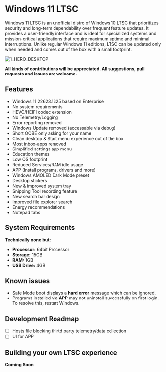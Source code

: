 # Windows 11 LTSC
Windows 11 LTSC is an unofficial distro of Windows 10 LTSC that prioritizes security and long-term dependability over frequent feature updates. It provides a user-friendly interface and is ideal for specialized systems and mission-critical applications that require maximum uptime and minimal interruptions. Unlike regular Windows 11 editions, LTSC can be updated only when needed and comes out of the box with a small footprint.

![1_HERO_DESKTOP](https://user-images.githubusercontent.com/96759883/219473489-3f60515a-2590-4c02-a175-75641b9b35e2.png)

**All kinds of contributions will be appreciated. All suggestions, pull 
requests and issues are welcome.**

## Features

- Windows 11 22623.1325 based on Enterprise
- No system requirements
- HEVC/HEIFI codec extension
- No Telemetry/Logging
- Error reporting removed
- Windows Update removed (accessable via debug)
- Short OOBE only asking for your name
- Clean desktop & Start menu experience out of the box
- Most inbox-apps removed
- Simplified settings app menu
- Education themes
- Low OS footprint
- Reduced Services/RAM idle usage
- APP (Install programs, drivers and more)
- Windows AMOLED Dark Mode preset
- Desktop stickers
- New & improved system tray
- Snipping Tool recording feature
- New search bar design
- Improved file explorer search
- Energy recommendations 
- Notepad tabs

## System Requirements
**Technically none but:**
- **Processor:** 64bit Processor
- **Storage:** 15GB
- **RAM:** 1GB
- **USB Drive:** 4GB

## Known issues

- Safe Mode boot displays a **hard error** message which can be ignored.
- Programs installed via **APP** may not uninstall successfully on first login. To resolve this, restart Windows.
  
## Development Roadmap

- [ ] Hosts file blocking thirtd party telemetry/data collection
- [ ] UI for APP

## Building your own LTSC experience

**Coming Soon**
